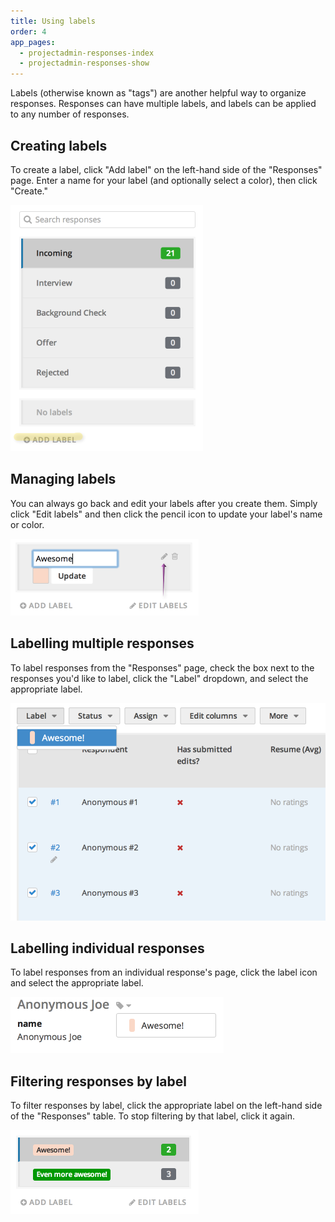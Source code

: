 ```yaml
---
title: Using labels
order: 4
app_pages:
  - projectadmin-responses-index
  - projectadmin-responses-show
---
```


Labels (otherwise known as "tags") are another helpful way to organize responses. Responses can have multiple labels, and labels can be applied to any number of responses.

## Creating labels

To create a label, click "Add label" on the left-hand side of the "Responses" page. Enter a name for your label (and optionally select a color), then click "Create."

![add label](../images/screenshot_add_label.png)

## Managing labels

You can always go back and edit your labels after you create them. Simply click "Edit labels" and then click the pencil icon to update your label's name or color.

![edit labels](../images/screenshot_edit_label.png)

## Labelling multiple responses

To label responses from the "Responses" page, check the box next to the responses you'd like to label, click the "Label" dropdown, and select the appropriate label.

![label responses](../images/screenshot_label_responses.png)

## Labelling individual responses

To label responses from an individual response's page, click the label icon and select the appropriate label.

![label response](../images/screenshot_label_response.png)

## Filtering responses by label

To filter responses by label, click the appropriate label on the left-hand side of the "Responses" table. To stop filtering by that label, click it again.

![filter label](../images/screenshot_filter_label.png)
